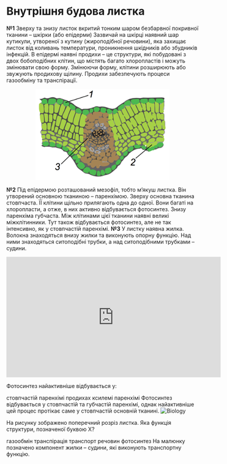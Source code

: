 
# Внутрiшня будова листка

**№1** Зверху та знизу листок вкритий тонким шаром безбарвної покривної тканини – <span class="p1">шкiрки (або епiдерми)</span> Зазвичай на шкiрцi наявний шар кутикули, утвореної з кутину (жироподiбної речовини), яка захищає листок вiд коливань температури, проникнення шкiдникiв або збудникiв iнфекцiй. В епiдермi наявнi <span class="p1">продихи</span> – це структури, якi побудованi з двох бобоподiбних клiтин, що мiстять багато хлоропластiв i можуть змiнювати свою форму. Змiнюючи форму, клiтини розширюють або звужують продихову щiлину. Продихи забезпечують процеси газообмiну та транспiрацiї.

<div align="center">
<img src="internal_leaf.png" alt="Внутрiшня будова листка" width="350"/>
</div>

**№2** Пiд епiдермою розташований мезофiл, тобто м’якуш листка. Вiн утворений основною тканиною – паренхiмою. Зверху основна тканина стовпчаста. ЇЇ клiтини щiльно прилягають одна до одної. Вони багатi на хлоропласти, а отже, в них активно вiдбувається фотосинтез. Знизу паренхiма губчаста. Мiж клiтинами цiєї тканини наявнi великi мiжклiтинники. Тут також вiдбувається фотосинтез, але не так iнтенсивно, як у стовпчастiй паренхiмi.
**№3** У листку наявна жилка. Волокна знаходяться внизу жилки та виконують опорну функцiю. Над ними знаходяться ситоподiбнi трубки, а над ситоподiбними трубками – судини.


<div class="fluidMedia">
<iframe align="center" width="560" height="315" src="https://www.youtube.com/embed/Gcp1M6q-Xv0" frameborder="0" allowfullscreen></iframe>
</div>
<div class="popup">
</div>

<quiz>
<question text="">
    <p>Фотосинтез найактивніше відбувається у:</p>
    <answer correct>стовпчастій паренхімі</answer>
    <answer>продихах</answer>
    <answer>ксилемі</answer>
    <answer>паренхімі</answer>
    <explanation>
    Фотосинтез відбувається у стовпчастій та губчастій паренхімі, однак найактивніше цей процес протікає саме у стовпчастій основній тканині.
    </explanation>
</question>
<question>
<img src="https://study.ed-era.com/c4x/EdEra/B101/asset/pyt.png" alt="Biology" style="width:470px"/>
    <p>На рисунку зображено поперечний розрiз листка. Яка функцiя структури, позначеної буквою Х?</p>
    <answer>газообмiн</answer>
    <answer>транспiрацiя</answer>
    <answer correct>транспорт речовин</answer>
    <answer>фотосинтез</answer>
    <explanation>
    На малюнку позначено компонент жилки – судини, якi виконують транспортну функцiю.
    </explanation>
</quiz>
